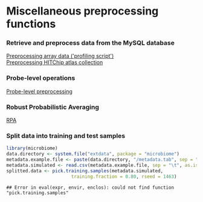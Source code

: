 # Miscellaneous preprocessing functions

### Retrieve and preprocess data from the MySQL database

[Preprocessing array data ('profiling script')](profiling)  
[Preprocessing HITChip atlas collection](atlas)  

### Probe-level operations 

[Probe-level preprocessing](probelevel)

### Robust Probabilistic Averaging

[RPA](RPA.Rmd)

### Split data into training and test samples


```r
library(microbiome)
data.directory <- system.file("extdata", package = "microbiome")
metadata.example.file <- paste(data.directory, "/metadata.tab", sep = "")
metadata.simulated <- read.csv(metadata.example.file, sep = "\t", as.is = TRUE)
splitted.data <- pick.training.samples(metadata.simulated, 
	      	 			training.fraction = 0.80, rseed = 1463)
```

```
## Error in eval(expr, envir, enclos): could not find function "pick.training.samples"
```

